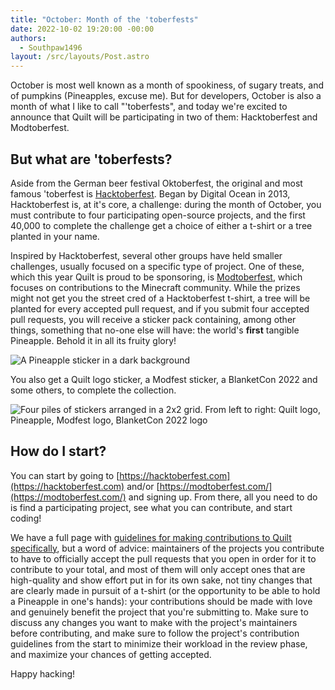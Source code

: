```yaml
---
title: "October: Month of the 'toberfests"
date: 2022-10-02 19:20:00 -00:00
authors:
  - Southpaw1496
layout: /src/layouts/Post.astro
---
```


October is most well known as a month of spookiness, of sugary treats, and of pumpkins (Pineapples, excuse me). But for developers, October is also a month of what I like to call "'toberfests", and today we're excited to announce that Quilt will be participating in two of them: Hacktoberfest and Modtoberfest.

<!-- MORE -->

## But what **are** 'toberfests?
Aside from the German beer festival Oktoberfest, the original and most famous 'toberfest is [Hacktoberfest](https://hacktoberfest.com). Began by Digital Ocean in 2013, Hacktoberfest is, at it's core, a challenge: during the month of October, you must contribute to four participating open-source projects, and the first 40,000 to complete the challenge get a choice of either a t-shirt or a tree planted in your name. 

Inspired by Hacktoberfest, several other groups have held smaller challenges, usually focused on a specific type of project. One of these, which this year Quilt is proud to be sponsoring, is [Modtoberfest](https://modtoberfest.com/), which focuses on contributions to the Minecraft community. While the prizes might not get you the street cred of a Hacktoberfest t-shirt, a tree will be planted for every accepted pull request, and if you submit four accepted pull requests, you will receive a sticker pack containing, among other things, something that no-one else will have: the world's **first** tangible Pineapple. Behold it in all its fruity glory!

![A Pineapple sticker in a dark background](/assets/img/writing/blog/2022-10-02-october-month-of-the-toberfests/toberfest-blog-1.jpeg)

You also get a Quilt logo sticker, a Modfest sticker, a BlanketCon 2022 and some others, to complete the collection.

![Four piles of stickers arranged in a 2x2 grid. From left to right: Quilt logo, Pineapple, Modfest logo, BlanketCon 2022 logo](/assets/img/writing/blog/2022-10-02-october-month-of-the-toberfests/toberfest-blog-2.jpeg)

## How do I start?
You can start by going to [https://hacktoberfest.com](https://hacktoberfest.com) and/or [https://modtoberfest.com/](https://modtoberfest.com/) and signing up. From there, all you need to do is find a participating project, see what you can contribute, and start coding!

We have a full page with [guidelines for making contributions to Quilt specifically](https://quiltmc.org/en/toberfests), but a word of advice: maintainers of the projects you contribute to have to officially accept the pull requests that you open in order for it to contribute to your total, and most of them will only accept ones that are high-quality and show effort put in for its own sake, not tiny changes that are clearly made in pursuit of a t-shirt (or the opportunity to be able to hold a Pineapple in one's hands): your contributions should be made with love and genuinely benefit the project that you're submitting to. Make sure to discuss any changes you want to make with the project's maintainers before contributing, and make sure to follow the project's contribution guidelines from the start to minimize their workload in the review phase, and maximize your chances of getting accepted.

Happy hacking!